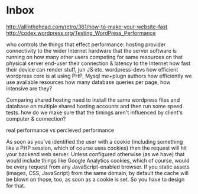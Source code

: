 # Inbox

http://allinthehead.com/retro/361/how-to-make-your-website-fast
http://codex.wordpress.org/Testing_WordPress_Performance

who controls the things that effect performance: hosting provider connectivity
to the wider Internet hardware that the server software is running on how many
other users competing for same resources on that physical server end-user their
connection & latency to the Internet how fast their device can render stuff, jun
JS etc. wordpress-devs how efficient wordpress core is at using PHP, Mysql
me+plugn authors how efficiently we use available resources how many database
queries per page, how intensive are they?

Comparing shared hosting need to install the same wordpress files and database
on multiple shared hosting accounts and then run some speed tests. how do we
make sure that the timings aren't influenced by client's computer & connection?

real performance vs percieved performance

As soon as you’ve identified the user with a cookie (including something like a
PHP session, which of course uses cookies) then the request will hit your
backend web server. Unless configured otherwise (as we have) that would include
things like Google Analytics cookies, which of course, would be every request
from any JavaScript-enabled browser. If you static assets (images, CSS,
JavaScript) from the same domain, by default the cache will be blown on those,
too, as soon as a cookie is set. So you have to design for that.
